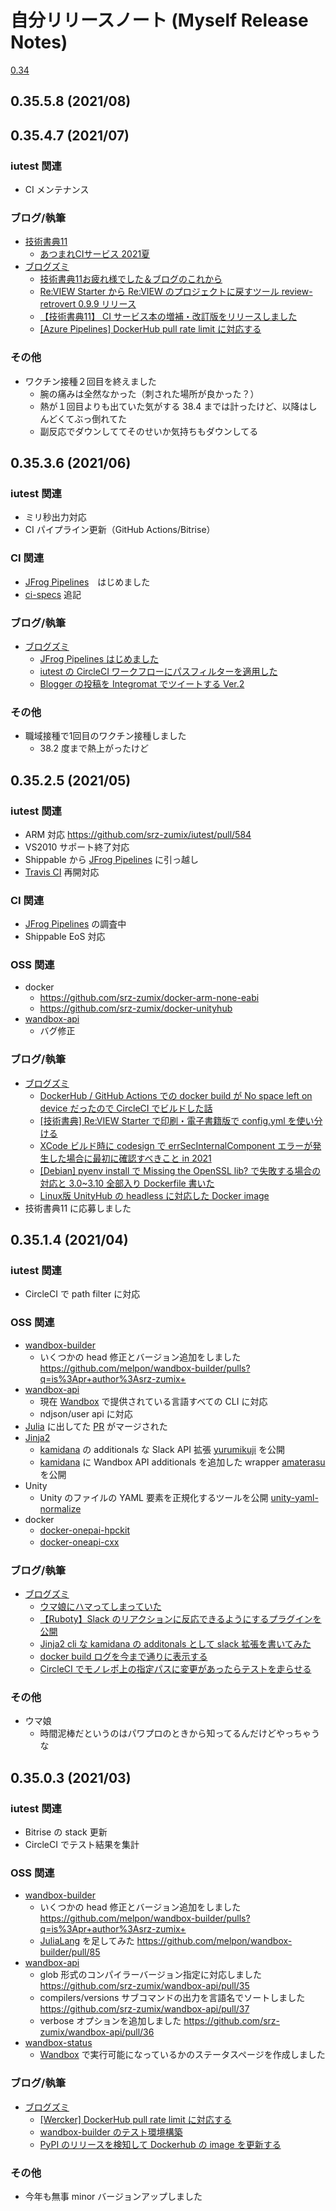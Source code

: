 # 自分リリースノート (Myself Release Notes)

[0.34](old/RELEASENOTES_34.md)

## 0.35.5.8 (2021/08)



## 0.35.4.7 (2021/07)

### iutest 関連

* CI メンテナンス

### ブログ/執筆

* [技術書典11](https://techbookfest.org/event/tbf11)
  * [あつまれCIサービス 2021夏](https://techbookfest.org/product/6495998996119552?productVariantID=4991051045535744)
* [ブログズミ](https://srz-zumix.blogspot.com/2021/07/)
  * [技術書典11お疲れ様でした＆ブログのこれから](https://srz-zumix.blogspot.com/2021/07/11.html)
  * [Re:VIEW Starter から Re:VIEW のプロジェクトに戻すツール review-retrovert 0.9.9 リリース](https://srz-zumix.blogspot.com/2021/07/review-starter-review-review-retrovert.html)
  * [【技術書典11】 CI サービス本の増補・改訂版をリリースしました](https://srz-zumix.blogspot.com/2021/07/11-ci.html)
  * [\[Azure Pipelines\] DockerHub pull rate limit に対応する](https://srz-zumix.blogspot.com/2021/07/azure-pipelines-dockerhub-pull-rate.html)

### その他

* ワクチン接種２回目を終えました
  * 腕の痛みは全然なかった（刺された場所が良かった？）
  * 熱が１回目よりも出ていた気がする 38.4 までは計ったけど、以降はしんどくてぶっ倒れてた
  * 副反応でダウンしててそのせいか気持ちもダウンしてる

## 0.35.3.6 (2021/06)

### iutest 関連

* ミリ秒出力対応
* CI パイプライン更新（GitHub Actions/Bitrise）

### CI 関連

* [JFrog Pipelines][]　はじめました
* [ci-specs][] 追記

### ブログ/執筆

* [ブログズミ](https://srz-zumix.blogspot.com/2021/06/)
  * [JFrog Pipelines はじめました](https://srz-zumix.blogspot.com/2021/06/jfrog-pipelines.html)
  * [iutest の CircleCI ワークフローにパスフィルターを適用した](https://srz-zumix.blogspot.com/2021/06/iutest-circleci.html)
  * [Blogger の投稿を Integromat でツイートする Ver.2](https://srz-zumix.blogspot.com/2020/03/wip-rpa-blogger-integromat-ver2.html)

### その他

* 職域接種で1回目のワクチン接種しました
  * 38.2 度まで熱上がったけど

## 0.35.2.5 (2021/05)

### iutest 関連

* ARM 対応 https://github.com/srz-zumix/iutest/pull/584
* VS2010 サポート終了対応
* Shippable から [JFrog Pipelines][] に引っ越し
* [Travis CI][] 再開対応

### CI 関連

* [JFrog Pipelines][] の調査中
* Shippable EoS 対応

### OSS 関連

* docker
  * https://github.com/srz-zumix/docker-arm-none-eabi
  * https://github.com/srz-zumix/docker-unityhub
* [wandbox-api][]
  * バグ修正

### ブログ/執筆

* [ブログズミ](https://srz-zumix.blogspot.com/2021/05/)
  * [DockerHub / GitHub Actions での docker build が No space left on device だったので CircleCI でビルドした話](https://srz-zumix.blogspot.com/2021/05/dockerhub-github-actions-docker-build.html)
  * [\[技術書典\] Re:VIEW Starter で印刷・電子書籍版で config.yml を使い分ける](https://srz-zumix.blogspot.com/2020/03/wip-review-starter-configyml.html)
  * [XCode ビルド時に codesign で errSecInternalComponent エラーが発生した場合に最初に確認すべきこと in 2021](https://srz-zumix.blogspot.com/2021/05/xcode-codesign-errsecinternalcomponent.html)
  * [\[Debian\] pyenv install で Missing the OpenSSL lib? で失敗する場合の対応と 3.0~3.10 全部入り Dockerfile 書いた](https://srz-zumix.blogspot.com/2021/05/debian-pyenv-install-missing-openssl.html)
  * [Linux版 UnityHub の headless に対応した Docker image](https://srz-zumix.blogspot.com/2021/05/linux-unityhub-headless-docker-image.html) 
* 技術書典11 に応募しました

## 0.35.1.4 (2021/04)

### iutest 関連

* CircleCI で path filter に対応

### OSS 関連

* [wandbox-builder][]
  * いくつかの head 修正とバージョン追加をしました https://github.com/melpon/wandbox-builder/pulls?q=is%3Apr+author%3Asrz-zumix+
* [wandbox-api][]
  * 現在 [Wandbox][] で提供されている言語すべての CLI に対応
  * ndjson/user api に対応
* [Julia][] に出してた [PR](https://github.com/JuliaLang/julia/pull/40136) がマージされた
* [Jinja2][]
  * [kamidana][] の additionals な Slack API 拡張 [yurumikuji][] を公開
  * [kamidana][] に Wandbox API additionals を追加した wrapper [amaterasu][] を公開
* Unity
  * Unity のファイルの YAML 要素を正規化するツールを公開 [unity-yaml-normalize][]
* docker
  * [docker-onepai-hpckit](https://github.com/srz-zumix/docker-oneapi-hpckit)
  * [docker-oneapi-cxx](https://github.com/srz-zumix/docker-oneapi-cxx)
 　
### ブログ/執筆

* [ブログズミ](https://srz-zumix.blogspot.com/2021/04/)
  * [ウマ娘にハマってしまっていた](https://srz-zumix.blogspot.com/2021/04/blog-post.html)
  * [【Ruboty】Slack のリアクションに反応できるようにするプラグインを公開](https://srz-zumix.blogspot.com/2021/04/rubotyslack.html)
  * [Jinja2 cli な kamidana の additonals として slack 拡張を書いてみた](https://srz-zumix.blogspot.com/2021/04/jinja2-cli-kamidana-additonals-slack.html)
  * [docker build ログを今まで通りに表示する](https://srz-zumix.blogspot.com/2021/04/docker-build.html) 
  * [CircleCI でモノレポ上の指定パスに変更があったらテストを走らせる](https://srz-zumix.blogspot.com/2021/04/circleci.html)

### その他

* ウマ娘
  * 時間泥棒だというのはパワプロのときから知ってるんだけどやっちゃうな 

## 0.35.0.3 (2021/03)

### iutest 関連

* Bitrise の stack 更新
* CircleCI でテスト結果を集計

### OSS 関連

* [wandbox-builder][]
  * いくつかの head 修正とバージョン追加をしました https://github.com/melpon/wandbox-builder/pulls?q=is%3Apr+author%3Asrz-zumix+
  * [JuliaLang][] を足してみた https://github.com/melpon/wandbox-builder/pull/85
* [wandbox-api][]
  * glob 形式のコンパイラーバージョン指定に対応しました https://github.com/srz-zumix/wandbox-api/pull/35
  * compilers/versions サブコマンドの出力を言語名でソートしました https://github.com/srz-zumix/wandbox-api/pull/37
  * verbose オプションを追加しました https://github.com/srz-zumix/wandbox-api/pull/36
* [wandbox-status][]
  * [Wandbox][] で実行可能になっているかのステータスページを作成しました

### ブログ/執筆

* [ブログズミ](https://srz-zumix.blogspot.com/2021/03/)
  * [\[Wercker\] DockerHub pull rate limit に対応する](https://srz-zumix.blogspot.com/2021/03/wercker-dockerhub-pull-rate-limit.html)
  * [wandbox-builder のテスト環境構築](https://srz-zumix.blogspot.com/2021/03/wandbox-builder.html)
  * [PyPI のリリースを検知して Dockerhub の image を更新する](https://srz-zumix.blogspot.com/2021/03/pypi-dockerhub-image.html)

### その他

* 今年も無事 minor バージョンアップしました

[amaterasu]:https://github.com/srz-zumix/amaterasu
[ci-specs]:https://github.com/srz-zumix/ci-specs
[iutest]:https://github.com/srz-zumix/iutest
[JFrog Pipelines]:https://www.jfrog.com/confluence/display/JFROG/JFrog+Pipelines
[Jinja2]:https://jinja.palletsprojects.com/en/2.11.x/
[Julia]:https://github.com/JuliaLang/julia
[JuliaLang]:https://julialang.org/
[kamidana]:https://github.com/podhmo/kamidana
[Travis CI]:https://travis-ci.com/
[unity-yaml-normalize]:https://github.com/srz-zumix/unity-yaml-normalize
[Wandbox]:https://wandbox.org/
[wandbox-api]:https://github.com/srz-zumix/wandbox-api
[wandbox-builder]:https://github.com/melpon/wandbox-builder
[wandbox-status]:https://github.com/srz-zumix/wandbox-status
[yurumikuji]:https://github.com/srz-zumix/yurumikuji
